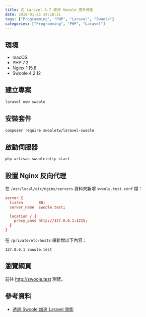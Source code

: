 ```yaml
---
title: 在 Laravel 5.7 使用 Swoole 提升效能
date: 2019-01-25 14:18:31
tags: ["Programming", "PHP", "Laravel", "Swoole"]
categories: ["Programming", "PHP", "Laravel"]
---
```


## 環境

- macOS
- PHP 7.2
- Nginx 1.15.8
- Swoole 4.2.12

## 建立專案

```bash
laravel new swoole
```

## 安裝套件

```bash
composer require swooletw/laravel-swoole
```

## 啟動伺服器

```bash
php artisan swoole:http start
```

## 設置 Nginx 反向代理

在 `/usr/local/etc/nginx/servers` 資料夾新增 `swoole.test.conf` 檔：

```conf
server {
  listen       80;
  server_name  swoole.test;

  location / {
    proxy_pass http://127.0.0.1:1215;
  }
}
```

在 `/private/etc/hosts` 檔新增以下內容：

```env
127.0.0.1 swoole.test
```

## 瀏覽網頁

前往 <http://swoole.test> 瀏覽。

## 參考資料

- [透過 Swoole 加速 Laravel 效能](https://blog.albert-chen.com/speed-up-laravel-with-swoole/)

